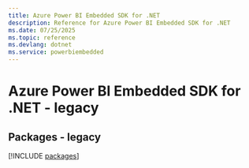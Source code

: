 ```yaml
---
title: Azure Power BI Embedded SDK for .NET
description: Reference for Azure Power BI Embedded SDK for .NET
ms.date: 07/25/2025
ms.topic: reference
ms.devlang: dotnet
ms.service: powerbiembedded
---
```

# Azure Power BI Embedded SDK for .NET - legacy
## Packages - legacy
[!INCLUDE [packages](power-bi-embedded-index.md)]